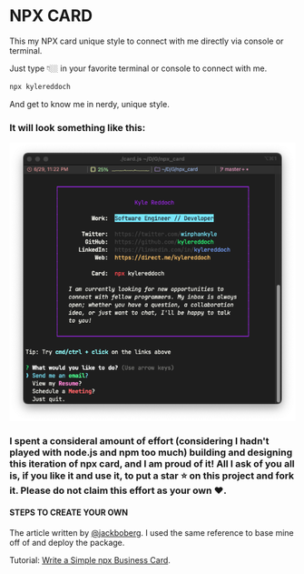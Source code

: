# NPX CARD

This my NPX card unique style to connect with me directly via console or terminal.

Just type 👇🏼 in your favorite terminal or console to connect with me.

```bash
npx kylereddoch
```

And get to know me in nerdy, unique style.

### It will look something like this:

![npx card look](https://github.com/kylereddoch/npx_card/blob/master/imgs/npx_sample.png?raw=true)

### I spent a consideral amount of effort (considering I hadn't played with node.js and npm too much) building and designing this iteration of npx card, and I am proud of it! All I ask of you all is, if you like it and use it, to put a **star** ⭐ on this project and fork it. Please do not claim this effort as your own ♥.

#### STEPS TO CREATE YOUR OWN
The article written by [@jackboberg](https://github.com/jackboberg). I used the same reference to base mine off of and deploy the package.

Tutorial: [Write a Simple npx Business Card](https://studioelsa.se/blog/open-source-oss-npx-business-card).
